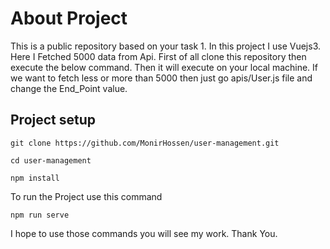 # About Project
This is a public repository based on your task 1. In this project I use Vuejs3. Here I Fetched 5000 data from Api. First of all clone this repository then execute the below command. Then it will execute on your local machine. If we want to fetch less or more than 5000 then just go apis/User.js file and change the End_Point value.

## Project setup
```
git clone https://github.com/MonirHossen/user-management.git
```

```
cd user-management
```

```
npm install
```
To run the Project use this command
```
npm run serve
```

I hope to use those commands you will see my work. 
Thank You.

